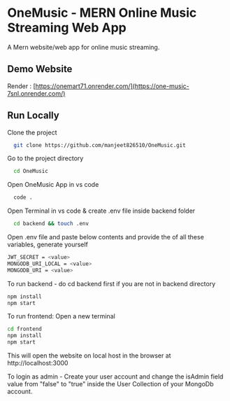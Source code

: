 
# OneMusic - MERN Online Music Streaming Web App

A Mern website/web app for online music streaming.

## Demo Website

Render : [https://onemart71.onrender.com/](https://one-music-7snl.onrender.com/) 




## Run Locally

Clone the project

```bash
  git clone https://github.com/manjeet826510/OneMusic.git
```

Go to the project directory

```bash
  cd OneMusic
```
Open OneMusic App in vs code

```bash
  code .
```
Open Terminal in vs code & create .env file inside backend folder

```bash
  cd backend && touch .env
```


Open .env file and paste below contents and provide the <value> of all these variables, generate yourself

```bash
JWT_SECRET = <value>
MONGODB_URI_LOCAL = <value>
MONGODB_URI = <value>
```

To run backend - do cd backend first if you are not in backend directory
```bash
npm install
npm start
```
To run frontend: Open a new terminal
```bash
cd frontend
npm install
npm start
```
This will open the website on local host in the browser at
 http://localhost:3000

To login as admin - 
Create your user account and change the isAdmin field value from "false" to "true" inside the User Collection of your MongoDb account.
